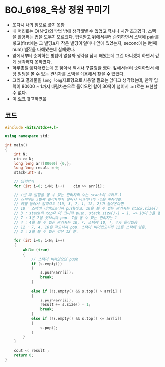 # BOJ_6198_옥상 정원 꾸미기

-  또다시 나의 힘으로 풀지 못함
- 내 머리로는 O(N^2)의 방법 밖에 생각해낼 수 없었고 역시나 시간 초과였다. 스택을 활용하는 법을 도무지 모르겠다. 입력받고 뒤에서부터 순회하면서 스택에 pair를 넣고(first에는 그 빌딩보다 작은 빌딩이 얼마나 앞에 있었는지, second에는 i번째 num) 별짓을 다해봤는데 실패했다.
- 앞에서부터 순회하는 방법이 없을까 생각을 잠시 해봤는데 그건 아니겠지 하면서 깊게 생각하지 못하였다.
- 하루종일 생각해봤는데 못 찾아서 역시나 구글링을 했다. 앞에서부터 순회하면서 해당 빌딩을 볼 수 있는 관리자를 스택을 이용해서 찾을 수 있었다.
- 그리고 결과물을 `long long`자료형으로 사용할 필요는 없다고 생각했는데, 만약 입력이 80000 ~ 1까지 내림차순으로 들어오면 합이 30억이 넘어서 `int`로는 표현할 수 없다.
- 이 [링크](https://jaimemin.tistory.com/1363) 참고하였음



## 코드

```c++
#include <bits/stdc++.h>

using namespace std;

int main()
{
    int N;
    cin >> N;
    long long arr[80000] {0,};
    long long result = 0;
    stack<int> s;

    // 입력받기
    for (int i=0; i<N; i++)    cin >> arr[i];

    // i번 째 빌딩을 볼 수 있는 관리자의 수는 stack의 사이즈-1
    // 스택에는 i번째 관리자까지 넣어서 비교하니까 -1을 해줘야함.
    // 예를 들어서 입력으로 (10, 3, 7, 4, 12, 2)가 들어온다면 
    // 10 : 스택이 비어있으니까 push하고, 10을 볼 수 있는 관리자는 stack.size() - 1 = 0
    // 3 : stack의 top이 더 크니까 push. stack.size()-1 = 1. => 10이 3을 볼 수 있음
    // 7 : 3은 7을 못보니까 pop. 7을 볼 수 있는 관리자는 1
    // 4 : 4를 볼 수 있는 관리자는 10, 7. 스택에 10, 7, 4가 들어있음
    // 12 : 7, 4, 10은 작으니까 pop. 스택이 비어있으니까 12를 스택에 넣음.
    // 2 : 2를 볼 수 있는 것은 12 뿐.
    
    for (int i=0; i<N; i++)
    {
        while (true)
        {
            // 스택이 비어있으면 push
            if (s.empty())
            {
                s.push(arr[i]);
                break;
            } 
                
            else if (!s.empty() && s.top() > arr[i] )
            {
                s.push(arr[i]);
                result += s.size() - 1;
                break;
            }
            else if (!s.empty() && s.top() <= arr[i])
            {
                s.pop();
            }
        }
    }
    
    cout << result ; 
    return 0;
}

```

